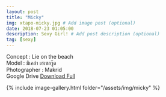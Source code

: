 ```yaml
---
layout: post
title: "Micky"
img: xtapo-micky.jpg # Add image post (optional)
date: 2018-07-23 01:05:00
description: Sexy Girl! # Add post description (optional)
tag: [sexy]
---
```

Concept : Lie on the beach  
Model : มิเคล่า เฮเซลวู๊ด  
Photographer : Makrid  
Google Drive [Download Full](http://gestyy.com/e0KwKi)                        

{% include image-gallery.html folder="/assets/img/micky" %}
